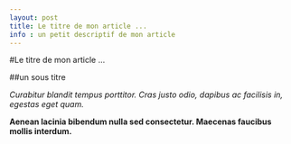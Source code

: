```yaml
---
layout: post
title: Le titre de mon article ...
info : un petit descriptif de mon article
---
```


#Le titre de mon article ...

##un sous titre

*Curabitur blandit tempus porttitor. Cras justo odio, dapibus ac facilisis in, egestas eget quam.*

**Aenean lacinia bibendum nulla sed consectetur. Maecenas faucibus mollis interdum.**